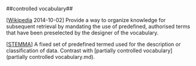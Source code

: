 ##controlled vocabulary##

\[[Wikipedia](http://en.wikipedia.org/wiki/Controlled_vocabulary) 2014-10-02\] Provide a way to organize knowledge for subsequent retrieval by mandating the use of predefined, authorised terms that have been preselected by the designer of the vocabulary.

\[[STEMMA](SOURCES.md#STEMMA)\] A fixed set of predefined termed used for the description or classification of data. Contrast with [partially controlled vocabulary](partially controlled vocabulary.md).
